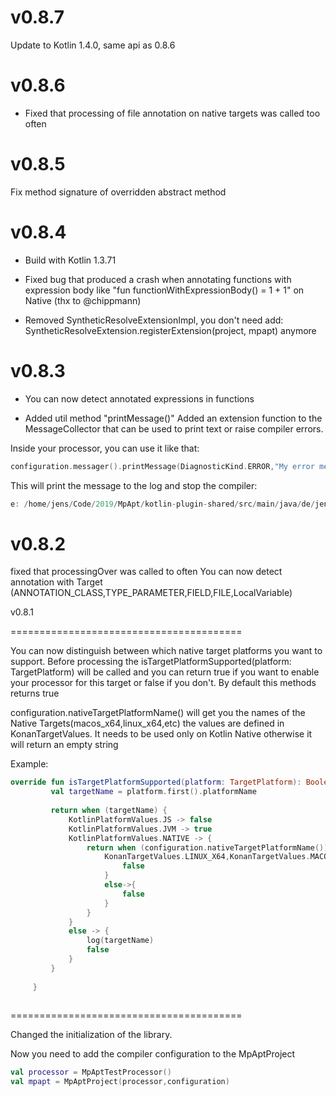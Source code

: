 v0.8.7
========================================
Update to Kotlin 1.4.0, same api as 0.8.6

v0.8.6
========================================
* Fixed that processing of file annotation on native targets was called too often 

v0.8.5
========================================

Fix method signature of overridden abstract method

v0.8.4
========================================

* Build with Kotlin 1.3.71

* Fixed bug that produced a crash when annotating functions with expression body like
 "fun functionWithExpressionBody() = 1 + 1" on Native (thx to @chippmann)
 

* Removed SyntheticResolveExtensionImpl, you don't need add:
 SyntheticResolveExtension.registerExtension(project, mpapt) anymore


v0.8.3
========================================
* You can now detect annotated expressions in functions

* Added util method "printMessage()"
Added an extension function to the MessageCollector that can be used to print text or raise compiler errors.

Inside your processor, you can use it like that: 
```kotlin
configuration.messager().printMessage(DiagnosticKind.ERROR,"My error message", CompilerMessageLocation.Companion.create("/home/jens/Code/2019/MpApt/kotlin-plugin-shared/src/main/java/de/jensklingenberg/MpAptTestProcessor.kt",42,106))
```

This will print the message to the log and stop the compiler:
```kotlin
e: /home/jens/Code/2019/MpApt/kotlin-plugin-shared/src/main/java/de/jensklingenberg/MpAptTestProcessor.kt: (42, 106): My error message

```

v0.8.2
========================================
fixed that processingOver was called to often
You can now detect annotation with Target (ANNOTATION_CLASS,TYPE_PARAMETER,FIELD,FILE,LocalVariable)

v0.8.1

========================================

You can now distinguish between which  native target platforms you want to support.
Before processing the isTargetPlatformSupported(platform: TargetPlatform) will be called and you can return true if you want to enable your processor for this target or false if you don't. By default this methods returns true

configuration.nativeTargetPlatformName() will get you the names of the Native Targets(macos_x64,linux_x64,etc) the values are defined in KonanTargetValues.
It needs to be used only on Kotlin Native otherwise it will return an empty string

Example:
```kotlin
override fun isTargetPlatformSupported(platform: TargetPlatform): Boolean {
         val targetName = platform.first().platformName
 
         return when (targetName) {
             KotlinPlatformValues.JS -> false
             KotlinPlatformValues.JVM -> true
             KotlinPlatformValues.NATIVE -> {
                 return when (configuration.nativeTargetPlatformName()) {
                     KonanTargetValues.LINUX_X64,KonanTargetValues.MACOS_X64 -> {
                         false
                     }
                     else->{
                         false
                     }
                 }
             }
             else -> {
                 log(targetName)
                 false
             }
         }
 
     }
     
```



  ========================================   

Changed the initialization of the library.

Now you need to add the compiler configuration to the MpAptProject

```kotlin
val processor = MpAptTestProcessor()
val mpapt = MpAptProject(processor,configuration)
```

